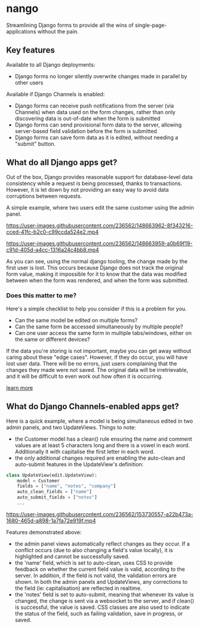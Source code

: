 # nango

Streamlining Django forms to provide all the wins of single-page-applications without the pain.

## Key features

Available to all Django deployments:

- Django forms no longer silently overwrite changes made in parallel by other users

Available if Django Channels is enabled:

- Django forms can receive push notifications from the server (via Channels) when data used on the form changes, rather than only discovering data is out-of-date when the form is submitted
- Django forms can send provisional form data to the server, allowing server-based field validation before the form is submitted
- Django forms can save form data as it is edited, without needing a "submit" button.

## What do all Django apps get?

Out of the box, Django provides reasonable support for database-level data consistency while a request is being processed, thanks to
transactions. However, it is let down by not providing an easy way to avoid data corruptions between requests.

A simple example, where two users edit the same customer using the admin panel.

https://user-images.githubusercontent.com/236562/148663962-8f343216-cced-41fc-b2c0-c99ccda524e2.mp4

https://user-images.githubusercontent.com/236562/148663959-a0b69f19-c91d-405d-a4cc-1316a24c4bb8.mp4

As you can see, using the normal django tooling, the change made by the first user is lost. This occurs because Django
does not track the original form value, making it impossible for it to know that the data was modified between when
the form was rendered, and when the form was submitted.


### Does this matter to me?

Here's a simple checklist to help you consider if this is a problem for you.

- Can the same model be edited on multiple forms?
- Can the same form be accessed simultaneously by multiple people?
- Can one user access the same form in multiple tabs/windows, either on the same or different devices?

If the data you're storing is not important, maybe you can get away without caring about these "edge cases". However,
if they do occur, you will have lost user data. There will be no errors, just users complaining that the changes they
made were not saved. The original data will be irretrievable, and it will be difficult to even work out how often it is occurring.

[learn more](./nango-all.md)

## What do Django Channels-enabled apps get?
Here is a quick example, where a model is being simultaneous edited in two admin panels, and two UpdateViews.
Things to note:
- the Customer model has a clean() rule ensuring the name and comment values are at least 5 characters long and there is a vowel in each word. Additionally it with capitalise the first letter in each word.
- the only additional changes required are enabling the auto-clean and auto-submit features in the UpdateView's definition:
```python
class UpdateView(edit.UpdateView):
    model = Customer
    fields = ["name", "notes", "company"]
    auto_clean_fields = ["name"]
    auto_submit_fields = ["notes"]
    ...
```

https://user-images.githubusercontent.com/236562/153730557-a22b473a-1680-465d-a898-1a7fa72e919f.mp4

Features demonstrated above:
- the admin panel views automatically reflect changes as they occur. If a conflict occurs (due to also changing a field's value locally), it is highlighted and cannot be successfully saved.
- the 'name' field, which is set to auto-clean, uses CSS to provide feedback on whether the current field value is valid, according to the server. In addition, if the field is not valid, the validation errors are shown. In both the admin panels and UpdateViews, any corrections to the field (ie: capitalisation) are reflected in realtime.
- the 'notes' field is set to auto-submit, meaning that whenever its value is changed, the change is sent via a websocket to the server, and if clean() is successful, the value is saved. CSS classes are also used to indicate the status of the field, such as failing validation, save in progress, or saved.
